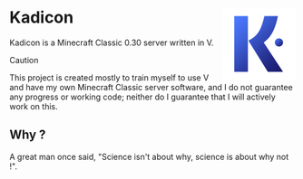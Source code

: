 # Kadicon <img align="right" width="128" height="128" src="/icon.png" alt="Kadicon icon" />

Kadicon is a Minecraft Classic 0.30 server written in V.
> [!CAUTION]
> This project is created mostly to train myself to use V and have my own Minecraft Classic server software, and I do not guarantee any progress or working code; neither do I guarantee that I will actively work on this.

## Why ?
A great man once said, "Science isn't about why, science is about why not !".